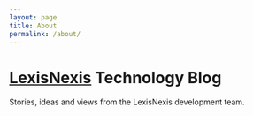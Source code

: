 ```yaml
---
layout: page
title: About
permalink: /about/
---
```


# [LexisNexis](https://www.lexisnexis.com/en-us/home.page) Technology Blog

Stories, ideas and views from the LexisNexis development team.


